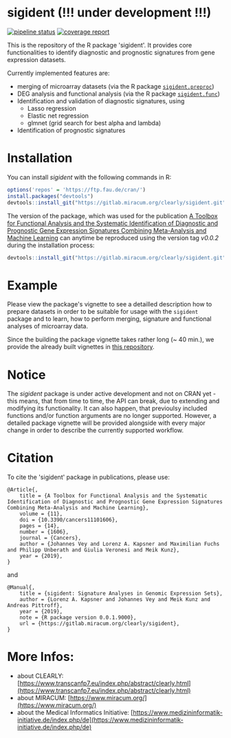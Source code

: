 # sigident (!!! under development !!!)

<!-- badges: start -->
[![pipeline status](https://gitlab.miracum.org/clearly/sigident/badges/master/pipeline.svg)](https://gitlab.miracum.org/clearly/sigident/commits/master)
[![coverage report](https://gitlab.miracum.org/clearly/sigident/badges/master/coverage.svg)](https://gitlab.miracum.org/clearly/sigident/commits/master)
<!-- badges: end -->

This is the repository of the R package 'sigident'. It provides core functionalities to identify diagnostic and prognostic signatures from gene expression datasets.

Currently implemented features are:

- merging of microarray datasets (via the R package [`sigident.preproc`](https://gitlab.miracum.org/clearly/sigident.preproc.git))
- DEG analysis and functional analysis (via the R package [`sigident.func`](https://gitlab.miracum.org/clearly/sigident.func.git))
- Identification and validation of diagnostic signatures, using
  + Lasso regression
  + Elastic net regression
  + glmnet (grid search for best alpha and lambda)
- Identification of prognostic signatures

# Installation

You can install *sigident* with the following commands in R:

```r
options('repos' = 'https://ftp.fau.de/cran/')
install.packages("devtools")
devtools::install_git("https://gitlab.miracum.org/clearly/sigident.git")
```

The version of the package, which was used for the publication [A Toolbox for Functional Analysis and the Systematic Identification of Diagnostic and Prognostic Gene Expression Signatures Combining Meta-Analysis and Machine Learning](https://www.mdpi.com/2072-6694/11/10/1606) can anytime be reproduced using the version tag *v0.0.2* during the installation process:

```r
devtools::install_git("https://gitlab.miracum.org/clearly/sigident.git", ref = "v0.0.2")
```

# Example

Please view the package's vignette to see a detailled description how to prepare datasets in order to be suitable for usage with the `sigident` package and to learn, how to perform merging, signature and functional analyses of microarray data.

Since the building the package vignette takes rather long (~ 40 min.), we provide the already built vignettes in [this repository](https://gitlab.miracum.org/clearly/sigident_vignettes). 

# Notice 

The *sigident* package is under active development and not on CRAN yet - this means, that from time to time, the API can break, due to extending and modifying its functionality. It can also happen, that previoulsy included functions and/or function arguments are no longer supported. 
However, a detailed package vignette will be provided alongside with every major change in order to describe the currently supported workflow.

# Citation  

To cite the 'sigident' package in publications, please use: 

```
@Article{,
    title = {A Toolbox for Functional Analysis and the Systematic Identification of Diagnostic and Prognostic Gene Expression Signatures Combining Meta-Analysis and Machine Learning},
    volume = {11},
    doi = {10.3390/cancers11101606},
    pages = {14},
    number = {1606},
    journal = {Cancers},
    author = {Johannes Vey and Lorenz A. Kapsner and Maximilian Fuchs and Philipp Unberath and Giulia Veronesi and Meik Kunz},
    year = {2019},
}
```
and

```
@Manual{,
    title = {sigident: Signature Analyses in Genomic Expression Sets},
    author = {Lorenz A. Kapsner and Johannes Vey and Meik Kunz and Andreas Pittroff},
    year = {2019},
    note = {R package version 0.0.1.9000},
    url = {https://gitlab.miracum.org/clearly/sigident},
}
```

# More Infos:

- about CLEARLY: [https://www.transcanfp7.eu/index.php/abstract/clearly.html](https://www.transcanfp7.eu/index.php/abstract/clearly.html)
- about MIRACUM: [https://www.miracum.org/](https://www.miracum.org/)
- about the Medical Informatics Initiative: [https://www.medizininformatik-initiative.de/index.php/de](https://www.medizininformatik-initiative.de/index.php/de)
